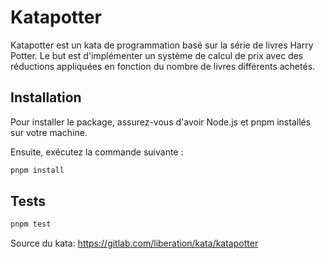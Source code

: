 # Katapotter

Katapotter est un kata de programmation basé sur la série de livres Harry Potter. Le but est d'implémenter un système de calcul de prix avec des réductions appliquées en fonction du nombre de livres différents achetés.

## Installation

Pour installer le package, assurez-vous d'avoir Node.js et pnpm installés sur votre machine. 

Ensuite, exécutez la commande suivante :

```bash
pnpm install
```

## Tests

```bash
pnpm test
```

Source du kata: https://gitlab.com/liberation/kata/katapotter


